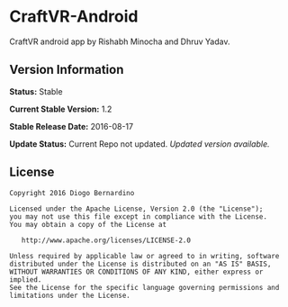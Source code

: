 # CraftVR-Android
CraftVR android app by Rishabh Minocha and Dhruv Yadav.

## Version Information

**Status:** Stable

**Current Stable Version:** 1.2

**Stable Release Date:** 2016-08-17

**Update Status:** Current Repo not updated. _Updated version available._


License
-------

    Copyright 2016 Diogo Bernardino

    Licensed under the Apache License, Version 2.0 (the "License");
    you may not use this file except in compliance with the License.
    You may obtain a copy of the License at

       http://www.apache.org/licenses/LICENSE-2.0

    Unless required by applicable law or agreed to in writing, software
    distributed under the License is distributed on an "AS IS" BASIS,
    WITHOUT WARRANTIES OR CONDITIONS OF ANY KIND, either express or implied.
    See the License for the specific language governing permissions and
    limitations under the License.
